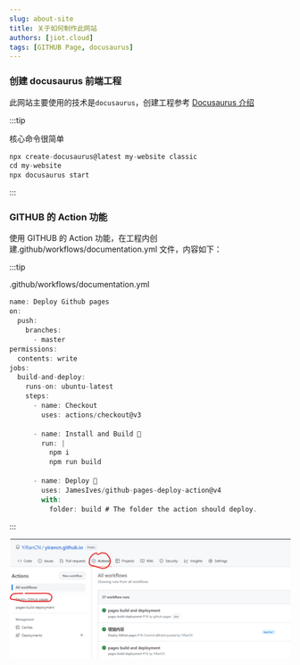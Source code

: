 ```yaml
---
slug: about-site
title: 关于如何制作此网站
authors: [jiot.cloud]
tags: [GITHUB Page, docusaurus]
---
```


### 创建 docusaurus 前端工程

此网站主要使用的技术是`docusaurus`，创建工程参考 [Docusaurus 介绍](https://docusaurus.io/zh-CN/docs)

:::tip

核心命令很简单

```js
npx create-docusaurus@latest my-website classic
cd my-website
npx docusaurus start
```

:::

### GITHUB 的 Action 功能

使用 GITHUB 的 Action 功能，在工程内创建.github/workflows/documentation.yml 文件，内容如下：

:::tip

.github/workflows/documentation.yml

```js
name: Deploy Github pages
on:
  push:
    branches:
      - master
permissions:
  contents: write
jobs:
  build-and-deploy:
    runs-on: ubuntu-latest
    steps:
      - name: Checkout
        uses: actions/checkout@v3

      - name: Install and Build 🔧
        run: |
          npm i
          npm run build

      - name: Deploy 🚀
        uses: JamesIves/github-pages-deploy-action@v4
        with:
          folder: build # The folder the action should deploy.
```

:::

![Action](./action-1.png)
